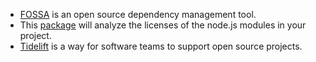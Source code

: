 * [FOSSA](https://fossa.com/) is an open source dependency management tool.
* This [package](https://www.npmjs.com/package/npm-license-crawler) will analyze the licenses of the node.js modules in your project.
* [Tidelift](https://tidelift.com/) is a way for software teams to support open source projects.